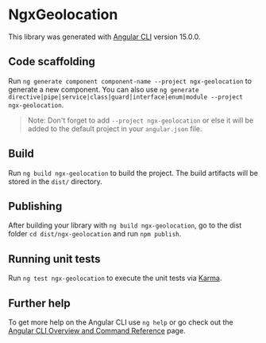 # NgxGeolocation

This library was generated with [Angular CLI](https://github.com/angular/angular-cli) version 15.0.0.

## Code scaffolding

Run `ng generate component component-name --project ngx-geolocation` to generate a new component. You can also use `ng generate directive|pipe|service|class|guard|interface|enum|module --project ngx-geolocation`.
> Note: Don't forget to add `--project ngx-geolocation` or else it will be added to the default project in your `angular.json` file. 

## Build

Run `ng build ngx-geolocation` to build the project. The build artifacts will be stored in the `dist/` directory.

## Publishing

After building your library with `ng build ngx-geolocation`, go to the dist folder `cd dist/ngx-geolocation` and run `npm publish`.

## Running unit tests

Run `ng test ngx-geolocation` to execute the unit tests via [Karma](https://karma-runner.github.io).

## Further help

To get more help on the Angular CLI use `ng help` or go check out the [Angular CLI Overview and Command Reference](https://angular.io/cli) page.
